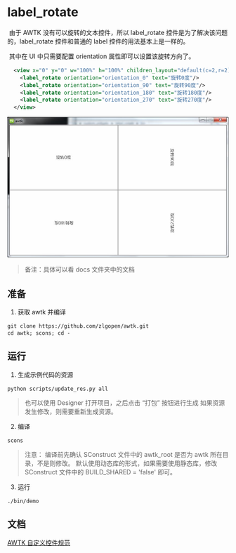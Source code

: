 # label_rotate

​	由于 AWTK 没有可以旋转的文本控件，所以 label_rotate 控件是为了解决该问题的，label_rotate 控件和普通的 label 控件的用法基本上是一样的。

​	其中在 UI 中只需要配置 orientation 属性即可以设置该旋转方向了。

```xml
  <view x="0" y="0" w="100%" h="100%" children_layout="default(c=2,r=2)">
    <label_rotate orientation="orientation_0" text="旋转0度"/>
    <label_rotate orientation="orientation_90" text="旋转90度"/>
    <label_rotate orientation="orientation_180" text="旋转180度"/>
    <label_rotate orientation="orientation_270" text="旋转270度"/>
  </view>
```

![](docs/images/ui.jpg)

> 备注：具体可以看 docs 文件夹中的文档

## 准备

1. 获取 awtk 并编译

```
git clone https://github.com/zlgopen/awtk.git
cd awtk; scons; cd -
```

## 运行

1. 生成示例代码的资源

```
python scripts/update_res.py all
```
> 也可以使用 Designer 打开项目，之后点击 “打包” 按钮进行生成
> 如果资源发生修改，则需要重新生成资源。


2. 编译

```
scons
```
> 注意：
> 编译前先确认 SConstruct 文件中的 awtk_root 是否为 awtk 所在目录，不是则修改。
> 默认使用动态库的形式，如果需要使用静态库，修改 SConstruct 文件中的 BUILD_SHARED = 'false' 即可。

3. 运行
```
./bin/demo
```

## 文档

[AWTK 自定义控件规范](https://github.com/zlgopen/awtk/blob/master/docs/custom_widget_rules.md)
